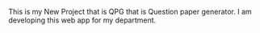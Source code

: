 This is my New Project that is QPG that is Question paper generator.
I am developing this web app for my department.
